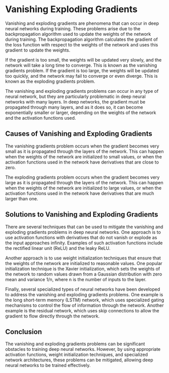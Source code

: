 # Vanishing Exploding Gradients

Vanishing and exploding gradients are phenomena that can occur in deep neural networks during training. These problems arise due to the backpropagation algorithm used to update the weights of the network during training. The backpropagation algorithm calculates the gradient of the loss function with respect to the weights of the network and uses this gradient to update the weights.

If the gradient is too small, the weights will be updated very slowly, and the network will take a long time to converge. This is known as the vanishing gradients problem. If the gradient is too large, the weights will be updated too quickly, and the network may fail to converge or even diverge. This is known as the exploding gradients problem.

The vanishing and exploding gradients problems can occur in any type of neural network, but they are particularly problematic in deep neural networks with many layers. In deep networks, the gradient must be propagated through many layers, and as it does so, it can become exponentially smaller or larger, depending on the weights of the network and the activation functions used.

## Causes of Vanishing and Exploding Gradients

The vanishing gradients problem occurs when the gradient becomes very small as it is propagated through the layers of the network. This can happen when the weights of the network are initialized to small values, or when the activation functions used in the network have derivatives that are close to zero.

The exploding gradients problem occurs when the gradient becomes very large as it is propagated through the layers of the network. This can happen when the weights of the network are initialized to large values, or when the activation functions used in the network have derivatives that are much larger than one.

## Solutions to Vanishing and Exploding Gradients

There are several techniques that can be used to mitigate the vanishing and exploding gradients problems in deep neural networks. One approach is to use activation functions with derivatives that do not vanish or explode as the input approaches infinity. Examples of such activation functions include the rectified linear unit (ReLU) and the leaky ReLU.

Another approach is to use weight initialization techniques that ensure that the weights of the network are initialized to reasonable values. One popular initialization technique is the Xavier initialization, which sets the weights of the network to random values drawn from a Gaussian distribution with zero mean and variance 1/n, where n is the number of inputs to the layer.

Finally, several specialized types of neural networks have been developed to address the vanishing and exploding gradients problems. One example is the long short-term memory (LSTM) network, which uses specialized gating mechanisms to control the flow of information through the network. Another example is the residual network, which uses skip connections to allow the gradient to flow directly through the network.

## Conclusion

The vanishing and exploding gradients problems can be significant obstacles to training deep neural networks. However, by using appropriate activation functions, weight initialization techniques, and specialized network architectures, these problems can be mitigated, allowing deep neural networks to be trained effectively.
